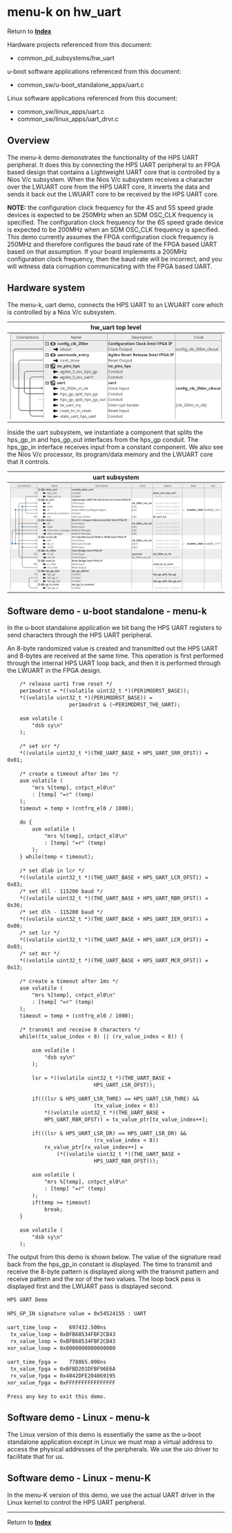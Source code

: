 # menu-k on hw_uart
<!-- SPDX-FileCopyrightText: Copyright (C) 2024 Intel Corporation -->
<!-- SPDX-License-Identifier: MIT-0 -->

Return to [**Index**](01_index.md)

Hardware projects referenced from this document:
* common_pd_subsystems/hw_uart

u-boot software applications referenced from this document:
* common_sw/u-boot_standalone_apps/uart.c

Linux software applications referenced from this document:
* common_sw/linux_apps/uart.c
* common_sw/linux_apps/uart_drvr.c

## Overview

The menu-k demo demonstrates the functionality of the HPS UART peripheral. It does this by connecting the HPS UART peripheral to an FPGA based design that contains a Lightweight UART core that is controlled by a Nios V/c subsystem. When the Nios V/c subsystem receives a character over the LWUART core from the HPS UART core, it inverts the data and sends it back out the LWUART core to be received by the HPS UART core.

**NOTE:** the configuration clock frequency for the 4S and 5S speed grade devices is expected to be 250MHz when an SDM OSC_CLK frequency is specified. The configuration clock frequency for the 6S speed grade device is expected to be 200MHz when an SDM OSC_CLK frequency is specified. This demo currently assumes the FPGA configuration clock frequency is 250MHz and therefore configures the baud rate of the FPGA based UART based on that assumption. If your board implements a 200MHz configuration clock frequency, then the baud rate will be incorrect, and you will witness data corruption communicating with the FPGA based UART.

## Hardware system

The menu-k, uart demo, connects the HPS UART to an LWUART core which is controlled by a Nios V/c subsystem.

| hw_uart top level |
| :---: |
| ![hw_uart_top.png](./images/captures/hw_uart_top.png) |

Inside the uart subsystem, we instantiate a component that splits the hps_gp_in and hps_gp_out interfaces from the hps_gp conduit. The hps_gp_in interface receives input from a constant component. We also see the Nios V/c processor, its program/data memory and the LWUART core that it controls.

| uart subsystem |
| :---: |
| ![hw_uart_subsys.png](./images/captures/hw_uart_subsys.png) |


## Software demo - u-boot standalone - menu-k

In the u-boot standalone application we bit bang the HPS UART registers to send characters through the HPS UART peripheral.

An 8-byte randomized value is created and transmitted out the HPS UART and 8-bytes are received at the same time. This operation is first performed through the internal HPS UART loop back, and then it is performed through the LWUART in the FPGA design.

```text
	/* release uart1 from reset */
	per1modrst = *((volatile uint32_t *)(PER1MODRST_BASE));
	*((volatile uint32_t *)(PER1MODRST_BASE)) =
					per1modrst & (~PER1MODRST_THE_UART);

	asm volatile (
		"dsb sy\n"
	);

	/* set srr */
	*((volatile uint32_t *)(THE_UART_BASE + HPS_UART_SRR_OFST)) = 0x01;

	/* create a timeout after 1ms */
	asm volatile (
		"mrs %[temp], cntpct_el0\n"
		: [temp] "=r" (temp)
	);
	timeout = temp + (cntfrq_el0 / 1000);

	do {
		asm volatile (
			"mrs %[temp], cntpct_el0\n"
			: [temp] "=r" (temp)
		);
	} while(temp < timeout);

	/* set dlab in lcr */
	*((volatile uint32_t *)(THE_UART_BASE + HPS_UART_LCR_OFST)) = 0x83;
	/* set dll - 115200 baud */
	*((volatile uint32_t *)(THE_UART_BASE + HPS_UART_RBR_OFST)) = 0x36;
	/* set dlh - 115200 baud */
	*((volatile uint32_t *)(THE_UART_BASE + HPS_UART_IER_OFST)) = 0x00;
	/* set lcr */
	*((volatile uint32_t *)(THE_UART_BASE + HPS_UART_LCR_OFST)) = 0x03;
	/* set mcr */
	*((volatile uint32_t *)(THE_UART_BASE + HPS_UART_MCR_OFST)) = 0x13;

	/* create a timeout after 1ms */
	asm volatile (
		"mrs %[temp], cntpct_el0\n"
		: [temp] "=r" (temp)
	);
	timeout = temp + (cntfrq_el0 / 1000);

	/* transmit and receive 8 characters */
	while((tx_value_index < 8) || (rx_value_index < 8)) {

		asm volatile (
			"dsb sy\n"
		);

		lsr = *((volatile uint32_t *)(THE_UART_BASE +
							HPS_UART_LSR_OFST));

		if(((lsr & HPS_UART_LSR_THRE) == HPS_UART_LSR_THRE) &&
							(tx_value_index < 8))
			*((volatile uint32_t *)(THE_UART_BASE +
			HPS_UART_RBR_OFST)) = tx_value_ptr[tx_value_index++];

		if(((lsr & HPS_UART_LSR_DR) == HPS_UART_LSR_DR) &&
							(rx_value_index < 8))
			rx_value_ptr[rx_value_index++] =
				(*((volatile uint32_t *)(THE_UART_BASE +
							HPS_UART_RBR_OFST)));

		asm volatile (
			"mrs %[temp], cntpct_el0\n"
			: [temp] "=r" (temp)
		);
		if(temp >= timeout)
			break;
	}

	asm volatile (
		"dsb sy\n"
	);
```

The output from this demo is shown below. The value of the signature read back from the hps_gp_in constant is displayed. The time to transmit and receive the 8-byte pattern is displayed along with the transmit pattern and receive pattern and the xor of the two values. The loop back pass is displayed first and the LWUART pass is displayed second.

```text
HPS UART Demo

HPS_GP_IN signature value = 0x54524155 : UART

uart_time_loop =    697432.500ns
 tx_value_loop = 0xBFB68534FBF2CB43
 rx_value_loop = 0xBFB68534FBF2CB43
xor_value_loop = 0x0000000000000000

uart_time_fpga =    778865.000ns
 tx_value_fpga = 0xBFBD201DFBF96E6A
 rx_value_fpga = 0x4042DFE204069195
xor_value_fpga = 0xFFFFFFFFFFFFFFFF

Press any key to exit this demo.
```

## Software demo - Linux - menu-k

The Linux version of this demo is essentially the same as the u-boot standalone application except in Linux we must map a virtual address to access the physical addresses of the peripherals. We use the uio driver to facilitate that for us.

## Software demo - Linux - menu-K

In the menu-K version of this demo, we use the actual UART driver in the Linux kernel to control the HPS UART peripheral.

---
Return to [**Index**](01_index.md)
